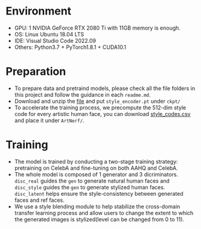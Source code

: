 # Environment
- GPU: 1 NVIDIA GeForce RTX 2080 Ti with 11GB memory is enough.
- OS: Linux Ubuntu 18.04 LTS
- IDE: Visual Studio Code 2022.09
- Others: Python3.7 + PyTorch1.8.1 + CUDA10.1

# Preparation
- To prepare data and pretraind models, please check all the file folders in this project and follow the guidance in each `readme.md`.
- Download and unzip the [file](https://drive.google.com/file/d/1PZ-OxxAotbyD-4dnONN54sTJW9kvPxwW/view?usp=sharing) and put `style_encoder.pt` under `ckpt/`
- To accelerate the training process, we precompute the 512-dim style code for every artistic human face, you can download [style_codes.csv](https://drive.google.com/file/d/1Y-ZCIDe_uYC4YealGT-jw1iZw66-EZj9/view?usp=sharing) and place it under `ArtNerf/`.

# Training
-  The model is trained by conducting a two-stage training strategy: pretraining on CelebA and fine-tuning on both AAHQ and CelebA.
-  The whole model is composed of 1 generator and 3 dicriminators. `disc_real` guides the `gen` to generate natural human faces and `disc_style` guides the `gen` to generate stylized human faces. `disc_latent` helps ensure the style-consistency between generated faces and ref faces.
-  We use a style blending module to help stabilize the cross-domain transfer learning process and allow users to change the extent to which the generated images is stylized(level can be changed from 0 to 11).


